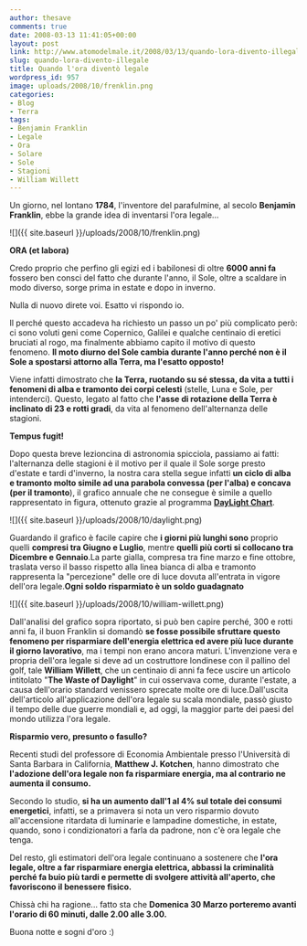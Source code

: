 ```yaml
---
author: thesave
comments: true
date: 2008-03-13 11:41:05+00:00
layout: post
link: http://www.atomodelmale.it/2008/03/13/quando-lora-divento-illegale/
slug: quando-lora-divento-illegale
title: Quando l'ora diventò legale
wordpress_id: 957
image: uploads/2008/10/frenklin.png
categories:
- Blog
- Terra
tags:
- Benjamin Franklin
- Legale
- Ora
- Solare
- Sole
- Stagioni
- William Willett
---
```


Un giorno, nel lontano **1784**, l'inventore del parafulmine, al secolo **Benjamin Franklin**, ebbe la grande idea di inventarsi l'ora legale...

![]({{ site.baseurl }}/uploads/2008/10/frenklin.png)

**ORA (et labora)**

Credo proprio che perfino gli egizi ed i babilonesi di oltre **6000 anni fa** fossero ben consci del fatto che durante l'anno, il Sole, oltre a scaldare in modo diverso, sorge prima in estate e dopo in inverno.

Nulla di nuovo direte voi. Esatto vi rispondo io.

Il perché questo accadeva ha richiesto un passo un po' più complicato però: ci sono voluti geni come Copernico, Galilei e qualche centinaio di eretici bruciati al rogo, ma finalmente abbiamo capito il motivo di questo fenomeno. **Il moto diurno del Sole cambia durante l'anno perché non è il Sole a spostarsi attorno alla Terra, ma l'esatto opposto!**

Viene infatti dimostrato che **la Terra, ruotando su sé stessa, da vita a tutti i fenomeni di alba e tramonto dei corpi celesti** (stelle, Luna e Sole, per intenderci). Questo, legato al fatto che **l'asse di rotazione della Terra è inclinato di 23 e rotti gradi**, da vita al fenomeno dell'alternanza delle stagioni.

**Tempus fugit!**

Dopo questa breve lezioncina di astronomia spicciola, passiamo ai fatti: l'alternanza delle stagioni è il motivo per il quale il Sole sorge presto d'estate e tardi d'inverno, la nostra cara stella segue infatti **un ciclo di alba e tramonto molto simile ad una parabola convessa (per l'alba) e concava (per il tramonto**), il grafico annuale che ne consegue è simile a quello rappresentato in figura, ottenuto grazie al programma **[DayLight Chart](http://daylightchart.sourceforge.net/)**.

[](http://atomodelmale.files.wordpress.com/2008/03/daylight2.png)

![]({{ site.baseurl }}/uploads/2008/10/daylight.png)

Guardando il grafico è facile capire che **i giorni più lunghi sono** proprio quelli **compresi tra Giugno e Luglio**, mentre **quelli più corti si collocano tra Dicembre e Gennaio**.La parte gialla, compresa tra fine marzo e fine ottobre, traslata verso il basso rispetto alla linea bianca di alba e tramonto rappresenta la "percezione" delle ore di luce dovuta all'entrata in vigore dell'ora legale.**Ogni soldo risparmiato è un soldo guadagnato**

![]({{ site.baseurl }}/uploads/2008/10/william-willett.png)

Dall'analisi del grafico sopra riportato, si può ben capire perché, 300 e rotti anni fa, il buon Franklin si  domandò **se fosse possibile sfruttare questo fenomeno per risparmiare dell'energia elettrica ed avere più luce durante il giorno lavorativo**, ma i tempi non erano ancora maturi.
L'invenzione vera e propria dell'ora legale si deve ad un costruttore londinese con il pallino del golf, tale **William Willett**, che un centinaio di anni fa fece uscire un articolo intitolato "**The Waste of Daylight**" in cui osservava come, durante l'estate, a causa dell'orario standard venissero sprecate molte ore di luce.Dall'uscita dell'articolo all'applicazione dell'ora legale su scala mondiale, passò giusto il tempo delle due guerre mondiali e, ad oggi, la maggior parte dei paesi del mondo utilizza l'ora legale.

**Risparmio vero, presunto o fasullo?**

Recenti studi del professore di Economia Ambientale presso l'Università di Santa Barbara in California, **Matthew J. Kotchen**, hanno dimostrato che **l'adozione dell'ora legale non fa risparmiare energia, ma al contrario ne aumenta il consumo.**

Secondo lo studio, **si ha un aumento dall'1 al 4% sul totale dei consumi energetici**, infatti, se a primavera si nota un vero risparmio dovuto all'accensione ritardata di luminarie e lampadine domestiche, in estate, quando, sono i condizionatori a farla da padrone, non c'è ora legale che tenga.

Del resto, gli estimatori dell'ora legale continuano a sostenere che **l'ora legale, oltre a far risparmiare energia elettrica, abbassi la criminalità perché fa buio più tardi e permette di svolgere attività all'aperto, che favoriscono il benessere fisico.**

Chissà chi ha ragione... fatto sta che **Domenica 30 Marzo porteremo avanti l'orario di 60 minuti, dalle 2.00 alle 3.00.**

Buona notte e sogni d'oro :)
